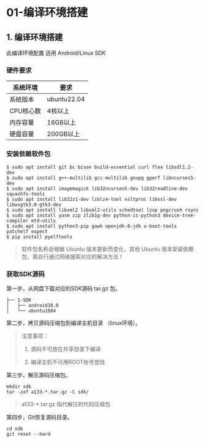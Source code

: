 # 01-编译环境搭建




## 1. 编译环境搭建

此编译环境配置 适用 Android/Linux SDK



### 硬件要求

| 系统环境  | 要求        |
| --------- | ----------- |
| 系统版本  | ubuntu22.04 |
| CPU核心数 | 4核以上     |
| 内存容量  | 16GB以上    |
| 硬盘容量  | 200GB以上   |



### 安装依赖软件包

```
$ sudo apt install git bc bison build-essential curl flex libsdl1.2-dev 
$ sudo apt install g++-multilib gcc-multilib gnupg gperf libncurses5-dev 
$ sudo apt install imagemagick lib32ncurses5-dev lib32readline-dev squashfs-tools 
$ sudo apt install lib32z1-dev liblz4-tool xsltproc libssl-dev libwxgtk3.0-gtk3-dev 
$ sudo apt install libxml2 libxml2-utils schedtool lzop pngcrush rsync 
$ sudo apt install yasm zip zlib1g-dev python-is-python3 device-tree-compiler mtd-utils
$ sudo apt install python3-pip gawk openjdk-8-jdk u-boot-tools patchelf expect
$ pip install pyelftools
```

> 软件包名称会根据 Ubuntu 版本更新而变化，其他 Ubuntu 版本安装依赖包，需自行通过网络搜索对应的解决方法！
>



### 获取SDK源码

第一步，从网盘下载对应的SDK源码 tar.gz 包。

```
├── 1-SDK
│   ├── android10.0
│   └── ubuntu1604
```

第二步，拷贝源码压缩包到编译主机目录 （linux环境）。

> 注意事项：
>
> 1. 源码不可放在共享目录下编译
>
> 2. 编译主机不可用ROOT账号登陆

第三步，解压源码压缩包。

```
mkdir sdk
tar -zxf a133-*.tar.gz -C sdk/
```

>a133-*.tar.gz 指代解压的代码压缩包

第四步，Git恢复源码目录。

```
cd sdk
git reset --hard
```







